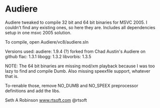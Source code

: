 # Audiere
Audiere tweaked to compile 32 bit and 64 bit binaries for MSVC 2005.  I couldn't find any existing ones, so here they are.  Includes all dependencies setup in one msvc 2005 solution.

To compile, open Audiere/vc8/audiere.sln

Versions used:
audiere: 1.9.4 (?) forked from Chad Austin's Audiere on github
flac: 1.3.1
libogg: 1.3.2
libvorbis: 1.3.5

NOTE: The 64 bit binaries are missing mod/xm playback because I was too lazy to find and compile Dumb.  Also missing speexfile support, whatever that is.

To-renable those, remove NO_DUMB and NO_SPEEX preprocessor definitions and add the libs.

Seth A Robinson
www.rtsoft.com
@rtsoft
